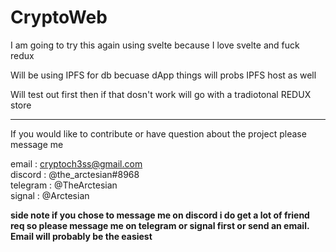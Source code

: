 # CryptoWeb

I am going to try this again using svelte because I love svelte and fuck redux

Will be using IPFS for db becuase dApp things will probs IPFS host as well 

Will test out first then if that dosn't work will go with a tradiotonal REDUX store

<hr>

If you would like to contribute or have question about the project please message me

email : cryptoch3ss@gmail.com <br>
discord : @the_arctesian#8968 <br>
telegram : @TheArctesian <br>
signal : @Arctesian

**side note if you chose to message me on discord i do get a lot of friend req so please message me on telegram or signal first or send an email. Email will probably be the easiest**
